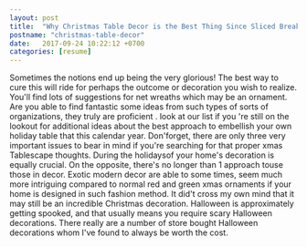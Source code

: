 ```yaml
---
layout: post
title:  "Why Christmas Table Decor is the Best Thing Since Sliced Break"
postname: "christmas-table-decor"
date:   2017-09-24 10:22:12 +0700
categories: [resume]
---
```

Sometimes the notions end up being the very glorious! The best way to cure this will ride for perhaps the outcome or decoration you wish to realize. You'll find lots of suggestions for net wreaths which may be an ornament. Are you able to find fantastic some ideas from such types of sorts of organizations, they truly are proficient . look at our list if you 're still on the lookout for additional ideas about the best approach to embellish your own holiday table that this calendar year. Don'forget, there are only three very important issues to bear in mind if you're searching for that proper xmas Tablescape thoughts. During the holidaysof your home's decoration is equally crucial. On the opposite, there's no longer than 1 approach touse those in decor. Exotic modern decor are able to some times, seem much more intriguing compared to normal red and green xmas ornaments if your home is designed in such fashion method. It did't cross my own mind that it may still be an incredible Christmas decoration. Halloween is approximately getting spooked, and that usually means you require scary Halloween decorations. There really are a number of store bought Halloween decorations whom I've found to always be worth the cost.
